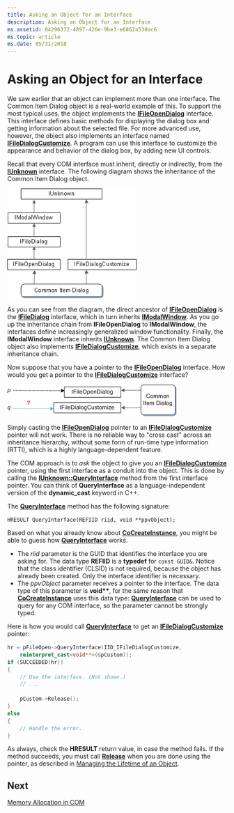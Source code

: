 ```yaml
---
title: Asking an Object for an Interface
description: Asking an Object for an Interface
ms.assetid: 04296372-4897-426e-9be3-e6862a530ac6
ms.topic: article
ms.date: 05/31/2018
---
```


# Asking an Object for an Interface

We saw earlier that an object can implement more than one interface. The Common Item Dialog object is a real-world example of this. To support the most typical uses, the object implements the [**IFileOpenDialog**](https://docs.microsoft.com/windows/desktop/api/shobjidl_core/nn-shobjidl_core-ifileopendialog) interface. This interface defines basic methods for displaying the dialog box and getting information about the selected file. For more advanced use, however, the object also implements an interface named [**IFileDialogCustomize**](https://docs.microsoft.com/windows/desktop/api/shobjidl_core/nn-shobjidl_core-ifiledialogcustomize). A program can use this interface to customize the appearance and behavior of the dialog box, by adding new UI controls.

Recall that every COM interface must inherit, directly or indirectly, from the [**IUnknown**](https://docs.microsoft.com/windows/desktop/api/unknwn/nn-unknwn-iunknown) interface. The following diagram shows the inheritance of the Common Item Dialog object.

![diagram that shows interfaces exposed by the common item dialog object](images/com06.png)

As you can see from the diagram, the direct ancestor of [**IFileOpenDialog**](https://docs.microsoft.com/windows/desktop/api/shobjidl_core/nn-shobjidl_core-ifileopendialog) is the [**IFileDialog**](https://docs.microsoft.com/windows/desktop/api/shobjidl_core/nn-shobjidl_core-ifiledialog) interface, which in turn inherits [**IModalWindow**](https://docs.microsoft.com/windows/desktop/api/shobjidl_core/nn-shobjidl_core-imodalwindow). As you go up the inheritance chain from **IFileOpenDialog** to **IModalWindow**, the interfaces define increasingly generalized window functionality. Finally, the **IModalWindow** interface inherits [**IUnknown**](https://docs.microsoft.com/windows/desktop/api/unknwn/nn-unknwn-iunknown). The Common Item Dialog object also implements [**IFileDialogCustomize**](https://docs.microsoft.com/windows/desktop/api/shobjidl_core/nn-shobjidl_core-ifiledialogcustomize), which exists in a separate inheritance chain.

Now suppose that you have a pointer to the [**IFileOpenDialog**](https://docs.microsoft.com/windows/desktop/api/shobjidl_core/nn-shobjidl_core-ifileopendialog) interface. How would you get a pointer to the [**IFileDialogCustomize**](https://docs.microsoft.com/windows/desktop/api/shobjidl_core/nn-shobjidl_core-ifiledialogcustomize) interface?

![diagram that shows two interface pointers to interfaces on the same object](images/com07.png)

Simply casting the [**IFileOpenDialog**](https://docs.microsoft.com/windows/desktop/api/shobjidl_core/nn-shobjidl_core-ifileopendialog) pointer to an [**IFileDialogCustomize**](https://docs.microsoft.com/windows/desktop/api/shobjidl_core/nn-shobjidl_core-ifiledialogcustomize) pointer will not work. There is no reliable way to "cross cast" across an inheritance hierarchy, without some form of run-time type information (RTTI), which is a highly language-dependent feature.

The COM approach is to *ask* the object to give you an [**IFileDialogCustomize**](https://docs.microsoft.com/windows/desktop/api/shobjidl_core/nn-shobjidl_core-ifiledialogcustomize) pointer, using the first interface as a conduit into the object. This is done by calling the [**IUnknown::QueryInterface**](https://docs.microsoft.com/windows/desktop/api/unknwn/nf-unknwn-iunknown-queryinterface(q_)) method from the first interface pointer. You can think of **QueryInterface** as a language-independent version of the **dynamic\_cast** keyword in C++.

The [**QueryInterface**](https://docs.microsoft.com/windows/desktop/api/unknwn/nf-unknwn-iunknown-queryinterface(q_)) method has the following signature:

``` syntax
HRESULT QueryInterface(REFIID riid, void **ppvObject);
```

Based on what you already know about [**CoCreateInstance**](https://docs.microsoft.com/windows/desktop/api/combaseapi/nf-combaseapi-cocreateinstance), you might be able to guess how [**QueryInterface**](https://docs.microsoft.com/windows/desktop/api/unknwn/nf-unknwn-iunknown-queryinterface(q_)) works.

-   The *riid* parameter is the GUID that identifies the interface you are asking for. The data type **REFIID** is a **typedef** for `const GUID&`. Notice that the class identifier (CLSID) is not required, because the object has already been created. Only the interface identifier is necessary.
-   The *ppvObject* parameter receives a pointer to the interface. The data type of this parameter is **void\*\***, for the same reason that [**CoCreateInstance**](https://docs.microsoft.com/windows/desktop/api/combaseapi/nf-combaseapi-cocreateinstance) uses this data type: [**QueryInterface**](https://docs.microsoft.com/windows/desktop/api/unknwn/nf-unknwn-iunknown-queryinterface(q_)) can be used to query for any COM interface, so the parameter cannot be strongly typed.

Here is how you would call [**QueryInterface**](https://docs.microsoft.com/windows/desktop/api/unknwn/nf-unknwn-iunknown-queryinterface(q_)) to get an [**IFileDialogCustomize**](https://docs.microsoft.com/windows/desktop/api/shobjidl_core/nn-shobjidl_core-ifiledialogcustomize) pointer:


```C++
hr = pFileOpen->QueryInterface(IID_IFileDialogCustomize, 
    reinterpret_cast<void**>(&pCustom));
if (SUCCEEDED(hr))
{
    // Use the interface. (Not shown.)
    // ...

    pCustom->Release();
}
else
{
    // Handle the error.
}
```



As always, check the **HRESULT** return value, in case the method fails. If the method succeeds, you must call [**Release**](https://docs.microsoft.com/windows/desktop/api/unknwn/nf-unknwn-iunknown-release) when you are done using the pointer, as described in [Managing the Lifetime of an Object](managing-the-lifetime-of-an-object.md).

## Next

[Memory Allocation in COM](memory-allocation-in-com.md)

 

 




